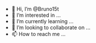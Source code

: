 - 👋 Hi, I’m @Bruno15t
- 👀 I’m interested in ...
- 🌱 I’m currently learning ...
- 💞️ I’m looking to collaborate on ...
- 📫 How to reach me ...

<!---
Bruno15t/Bruno15t is a ✨ special ✨ repository because its `README.md` (this file) appears on your GitHub profile.
You can click the Preview link to take a look at your changes.
--->
